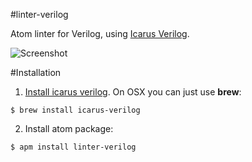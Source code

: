 #linter-verilog

Atom linter for Verilog, using [Icarus Verilog](http://iverilog.icarus.com).  

![Screenshot](https://raw.githubusercontent.com/manucorporat/linter-verilog/master/screenshot.png)


#Installation

1. [Install icarus verilog](https://bleyer.org/icarus/). 
On OSX you can just use **brew**:  

 ```
$ brew install icarus-verilog
```

2. Install atom package:  

 ```
$ apm install linter-verilog
```
